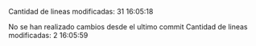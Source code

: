 Cantidad de lineas modificadas: 
31
16:05:18

No se han realizado cambios desde el ultimo commit
Cantidad de lineas modificadas: 
2
16:05:59

